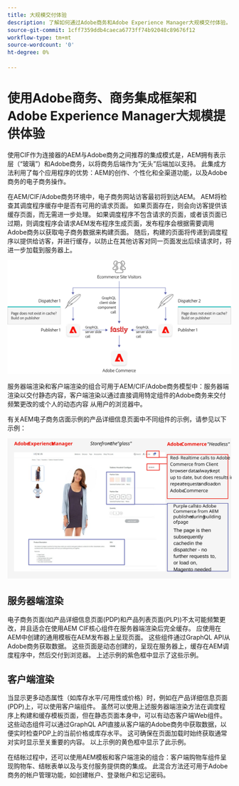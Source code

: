 ```yaml
---
title: 大规模交付体验
description: 了解如何通过Adobe商务和Adobe Experience Manager大规模交付体验。
source-git-commit: 1cff7359ddb4caeca6773ff74b92048c89676f12
workflow-type: tm+mt
source-wordcount: '0'
ht-degree: 0%

---
```



# 使用Adobe商务、商务集成框架和Adobe Experience Manager大规模提供体验

使用CIF作为连接器的AEM与Adobe商务之间推荐的集成模式是，AEM拥有表示层（“玻璃”）和Adobe商务，以将商务后端作为“无头”后端加以支持。 此集成方法利用了每个应用程序的优势：AEM的创作、个性化和全渠道功能，以及Adobe商务的电子商务操作。

在AEM/CIF/Adobe商务环境中，电子商务网站访客最初将到达AEM。 AEM将检查其调度程序缓存中是否有可用的请求页面。 如果页面存在，则会向访客提供该缓存页面，而无需进一步处理。 如果调度程序不包含请求的页面，或者该页面已过期，则调度程序会请求AEM发布程序生成页面，发布程序会根据需要调用Adobe商务以获取电子商务数据来构建页面。 随后，构建的页面将传递到调度程序以提供给访客，并进行缓存，以防止在其他访客对同一页面发出后续请求时，将进一步加载到服务器上。

![Adobe体验管理器和Adobe商务架构概述图](../assets/commerce-at-scale/overview.png)

服务器端渲染和客户端渲染的组合可用于AEM/CIF/Adobe商务模型中：服务器端渲染以交付静态内容，客户端渲染以通过直接调用特定组件的Adobe商务来交付频繁更改的或个人的动态内容
从用户的浏览器中。

有关AEM电子商务店面示例的产品详细信息页面中不同组件的示例，请参见以下示例：

![Adobe体验管理器和Adobe商务架构概述图](../assets/commerce-at-scale/product-details-page.svg)

## 服务器端渲染

电子商务页面(如产品详细信息页面(PDP)和产品列表页面(PLP))不太可能频繁更改，并且适合在使用AEM CIF核心组件在服务器端渲染后完全缓存。 应使用在AEM中创建的通用模板在AEM发布器上呈现页面。 这些组件通过GraphQL API从Adobe商务获取数据。 这些页面是动态创建的，呈现在服务器上，缓存在AEM调度程序中，然后交付到浏览器。 上述示例的紫色框中显示了这些示例。

## 客户端渲染

当显示更多动态属性（如库存水平/可用性或价格）时，例如在产品详细信息页面(PDP)上，可以使用客户端组件。 虽然可以使用上述服务器端渲染方法在调度程序上构建和缓存模板页面，但在静态页面本身中，可以有动态客户端Web组件。 这些动态组件可以通过GraphQL API直接从客户端的Adobe商务中获取数据，以便实时检查PDP上的当前价格或库存水平。 这可确保在页面加载时始终获取通常对实时显示至关重要的内容。 以上示例的黄色框中显示了此示例。

在结帐过程中，还可以使用AEM模板和客户端渲染的组合：客户端购物车组件呈现购物车、结帐表单以及与支付服务提供商的集成。 此混合方法还可用于Adobe商务的帐户管理功能，如创建帐户、登录帐户和忘记密码。
